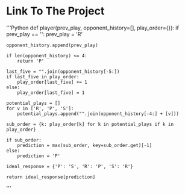 # Link To The Project
'''Python
def player(prev_play, opponent_history=[], play_order={}):
    if prev_play == '':
        prev_play = 'R'
    
    opponent_history.append(prev_play)
    
    if len(opponent_history) <= 4:
        return 'P'
    
    last_five = "".join(opponent_history[-5:])
    if last_five in play_order:
        play_order[last_five] += 1
    else:
        play_order[last_five] = 1

    potential_plays = []
    for v in ['R', 'P', 'S']:
        potential_plays.append("".join(opponent_history[-4:] + [v]))

    sub_order = {k: play_order[k] for k in potential_plays if k in play_order}
    
    if sub_order:
        prediction = max(sub_order, key=sub_order.get)[-1]
    else:
        prediction = 'P'

    ideal_response = {'P': 'S', 'R': 'P', 'S': 'R'}
    
    return ideal_response[prediction]

'''
